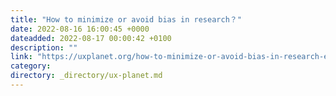```yaml
---
title: "How to minimize or avoid bias in research？"
date: 2022-08-16 16:00:45 +0000
dateadded: 2022-08-17 00:00:42 +0100
description: ""
link: "https://uxplanet.org/how-to-minimize-or-avoid-bias-in-research-ee35584d8caa?source=rss----819cc2aaeee0---4"
category:
directory: _directory/ux-planet.md
---
```

